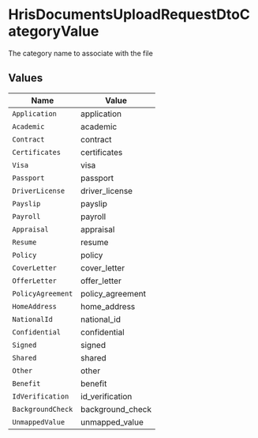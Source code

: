 # HrisDocumentsUploadRequestDtoCategoryValue

The category name to associate with the file


## Values

| Name              | Value             |
| ----------------- | ----------------- |
| `Application`     | application       |
| `Academic`        | academic          |
| `Contract`        | contract          |
| `Certificates`    | certificates      |
| `Visa`            | visa              |
| `Passport`        | passport          |
| `DriverLicense`   | driver_license    |
| `Payslip`         | payslip           |
| `Payroll`         | payroll           |
| `Appraisal`       | appraisal         |
| `Resume`          | resume            |
| `Policy`          | policy            |
| `CoverLetter`     | cover_letter      |
| `OfferLetter`     | offer_letter      |
| `PolicyAgreement` | policy_agreement  |
| `HomeAddress`     | home_address      |
| `NationalId`      | national_id       |
| `Confidential`    | confidential      |
| `Signed`          | signed            |
| `Shared`          | shared            |
| `Other`           | other             |
| `Benefit`         | benefit           |
| `IdVerification`  | id_verification   |
| `BackgroundCheck` | background_check  |
| `UnmappedValue`   | unmapped_value    |